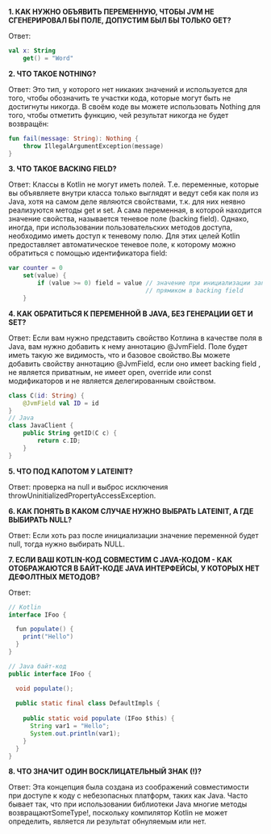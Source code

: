 **1. КАК НУЖНО ОБЪЯВИТЬ ПЕРЕМЕННУЮ, ЧТОБЫ JVM НЕ СГЕНЕРИРОВАЛ БЫ ПОЛЕ, ДОПУСТИМ БЫЛ БЫ ТОЛЬКО GET?**

Ответ: 

```kotlin
val x: String
    get() = "Word"
```

**2. ЧТО ТАКОЕ NOTHING?**

Ответ: Это тип, у которого нет никаких значений и используется для того, чтобы обозначить те участки кода, которые могут быть не достигнуты никогда. В своём коде вы можете использовать Nothing для того, чтобы отметить функцию, чей результат никогда не будет возвращён:

```kotlin
fun fail(message: String): Nothing {
    throw IllegalArgumentException(message)
}
```
**3. ЧТО ТАКОЕ BACKING FIELD?**

Ответ: Классы в Kotlin не могут иметь полей. Т.е. переменные, которые вы объявляете внутри класса только выглядят и ведут себя как поля из Java, хотя на самом деле являются свойствами, т.к. для них неявно реализуются методы get и set. А сама переменная, в которой находится значение свойства, называется теневое поле (backing field).
Однако, иногда, при использовании пользовательских методов доступа, необходимо иметь доступ к теневому полю. Для этих целей Kotlin предоставляет автоматическое теневое поле, к которому можно обратиться с помощью идентификатора field:

```kotlin
var counter = 0
    set(value) {
        if (value >= 0) field = value // значение при инициализации записывается 
                                      // прямиком в backing field
    }
```

**4. КАК ОБРАТИТЬСЯ К ПЕРЕМЕННОЙ В JAVA, БЕЗ ГЕНЕРАЦИИ GET И SET?**

Ответ: Если вам нужно представить свойство Котлина в качестве поля в Java, вам нужно добавить к нему аннотацию @JvmField. Поле будет иметь такую же видимость, что и базовое свойство.Вы можете добавить свойству аннотацию @JvmField, если оно имеет backing field , не является приватным, не имеет open, override или const модификаторов и не является делегированным свойством.

```kotlin
class C(id: String) {
    @JvmField val ID = id
}
// Java
class JavaClient {
    public String getID(C c) {
        return c.ID;
    }
}
```

**5. ЧТО ПОД КАПОТОМ У LATEINIT?**

Ответ: проверка на null и выброс исключения throwUninitializedPropertyAccessException.

**6. КАК ПОНЯТЬ В КАКОМ СЛУЧАЕ НУЖНО ВЫБРАТЬ LATEINIT, А ГДЕ ВЫБИРАТЬ NULL?**

Ответ: Если хоть раз после инициализации значение переменной будет null, тогда нужно выбирать NULL.

**7. ЕСЛИ ВАШ KOTLIN-КОД СОВМЕСТИМ С JAVA-КОДОМ - КАК ОТОБРАЖАЮТСЯ В БАЙТ-КОДЕ JAVA ИНТЕРФЕЙСЫ, У КОТОРЫХ НЕТ ДЕФОЛТНЫХ МЕТОДОВ?**

Ответ: 

```java
// Kotlin
interface IFoo {

  fun populate() {
    print("Hello")
  }
}

// Java байт-код
public interface IFoo {

  void populate();
  
  public static final class DefaultImpls {
  
    public static void populate (IFoo $this) {
      String var1 = "Hello";
      System.out.println(var1);
    }
  }
}
```
**8. ЧТО ЗНАЧИТ ОДИН ВОСКЛИЦАТЕЛЬНЫЙ ЗНАК (!)?**

Ответ: Эта концепция была создана из соображений совместимости при доступе к коду с небезопасных платформ, таких как Java. Часто бывает так, что при использовании библиотеки Java многие методы возвращаютSomeType!, поскольку компилятор Kotlin не может определить, является ли результат обнуляемым или нет.
